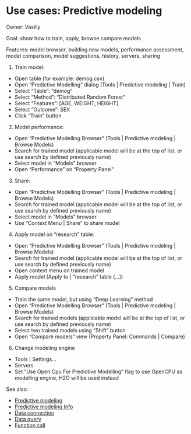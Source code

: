 <!-- TITLE: Use Cases: Predictive modeling -->
<!-- SUBTITLE: -->

# Use cases: Predictive modeling

Owner: Vasiliy

Goal: show how to train, apply, browse compare models

Features: model browser, building new models, performance assessment, model comparison, model suggestions, history,
servers, sharing

1. Train model:

* Open table (for example: demog.csv)
* Open “Predictive Modelling” dialog (Tools | Predictive modeling | Train)
* Select “Table”: “demog”
* Select “Method”: “Distributed Random Forest”
* Select “Features”: [AGE, WEIGHT, HEIGHT]
* Select “Outcome”: SEX
* Click “Train” button

2. Model performance:

* Open “Predictive Modelling Browser” (Tools | Predictive modeling | Browse Models)
* Search for trained model (applicable model will be at the top of list, or use search by defined previously name)
* Select model in “Models” browser
* Open “Performance” on “Property Panel”

3. Share:

* Open “Predictive Modelling Browser” (Tools | Predictive modeling | Browse Models)
* Search for trained model (applicable model will be at the top of list, or use search by defined previously name)
* Select model in “Models” browser
* Use “Context Menu | Share” to share model

4. Apply model on “research” table:

* Open “Predictive Modelling Browser” (Tools | Predictive modeling | Browse Models)
* Search for trained model (applicable model will be at the top of list, or use search by defined previously name)
* Open context menu on trained model
* Apply model (Apply to | “research” table (...))

5. Compare models

* Train the same model, but using “Deep Learning” method
* Open “Predictive Modelling Browser” (Tools | Predictive modeling | Browse Models)
* Search for trained models (applicable model will be at the top of list, or use search by defined previously name)
* Select two trained models using “Shift” button
* Open “Compare models” view (Property Panel: Commands | Compare)

6. Change modeling engine

* Tools | Settings…
* Servers
* Set “Use Open Cpu For Predictive Modelling” flag to use OpenCPU as modelling engine, H2O will be used instead

See also:

* [Predictive modeling](../../learn/predictive-modeling.md)
* [Predictive modeling Info](../../learn/predictive-modeling-info.md)
* [Data connection](../../access/data-connection.md)
* [Data query](../../access/data-query.md)
* [Function call](../../overview/functions/function-call.md)
